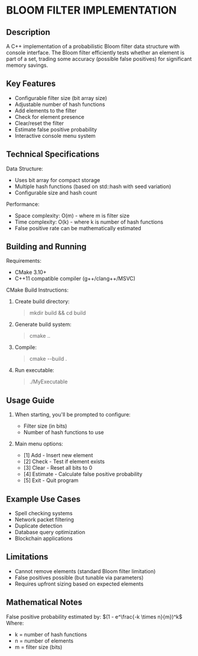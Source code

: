 BLOOM FILTER IMPLEMENTATION
===========================

Description
-----------
A C++ implementation of a probabilistic Bloom filter data structure with console interface. The Bloom filter efficiently tests whether an element is part of a set, trading some accuracy (possible false positives) for significant memory savings.

Key Features
------------
- Configurable filter size (bit array size)
- Adjustable number of hash functions
- Add elements to the filter
- Check for element presence
- Clear/reset the filter
- Estimate false positive probability
- Interactive console menu system

Technical Specifications
------------------------
Data Structure:
- Uses bit array for compact storage
- Multiple hash functions (based on std::hash with seed variation)
- Configurable size and hash count

Performance:
- Space complexity: O(m) - where m is filter size
- Time complexity: O(k) - where k is number of hash functions
- False positive rate can be mathematically estimated

Building and Running
--------------------
Requirements:
- CMake 3.10+
- C++11 compatible compiler (g++/clang++/MSVC)

CMake Build Instructions:
1. Create build directory:
   > mkdir build && cd build

2. Generate build system:
   > cmake ..

3. Compile:
   > cmake --build .

4. Run executable:
   > ./MyExecutable

Usage Guide
-----------
1. When starting, you'll be prompted to configure:
   - Filter size (in bits)
   - Number of hash functions to use

2. Main menu options:
   - [1] Add - Insert new element
   - [2] Check - Test if element exists
   - [3] Clear - Reset all bits to 0
   - [4] Estimate - Calculate false positive probability
   - [5] Exit - Quit program

Example Use Cases
-----------------
- Spell checking systems
- Network packet filtering
- Duplicate detection
- Database query optimization
- Blockchain applications

Limitations
-----------
- Cannot remove elements (standard Bloom filter limitation)
- False positives possible (but tunable via parameters)
- Requires upfront sizing based on expected elements

Mathematical Notes
------------------
False positive probability estimated by:
$(1 - e^\frac{-k \times n}{m})^k$
Where:
- k = number of hash functions
- n = number of elements
- m = filter size (bits)